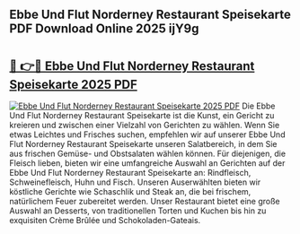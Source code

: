 ## Ebbe Und Flut Norderney Restaurant Speisekarte PDF Download Online 2025 ijY9g

# <h2><a href="http://gc8l3ky.nevu.top/?p=Ebbe+Und+Flut+Norderney+Restaurant+Speisekarte">🔗 👉🔴 Ebbe Und Flut Norderney Restaurant Speisekarte 2025 PDF</a></h2>

[![Ebbe Und Flut Norderney Restaurant Speisekarte 2025 PDF](https://i.imgur.com/dBaPXMq.png)](http://gc8l3ky.nevu.top/?p=Ebbe+Und+Flut+Norderney+Restaurant+Speisekarte)
Die Ebbe Und Flut Norderney Restaurant Speisekarte ist die Kunst, ein Gericht zu kreieren und zwischen einer Vielzahl von Gerichten zu wählen. Wenn Sie etwas Leichtes und Frisches suchen, empfehlen wir auf unserer Ebbe Und Flut Norderney Restaurant Speisekarte unseren Salatbereich, in dem Sie aus frischen Gemüse- und Obstsalaten wählen können. Für diejenigen, die Fleisch lieben, bieten wir eine umfangreiche Auswahl an Gerichten auf der Ebbe Und Flut Norderney Restaurant Speisekarte an: Rindfleisch, Schweinefleisch, Huhn und Fisch. Unseren Auserwählten bieten wir köstliche Gerichte wie Schaschlik und Steak an, die bei frischem, natürlichem Feuer zubereitet werden. Unser Restaurant bietet eine große Auswahl an Desserts, von traditionellen Torten und Kuchen bis hin zu exquisiten Crème Brûlée und Schokoladen-Gateais.
